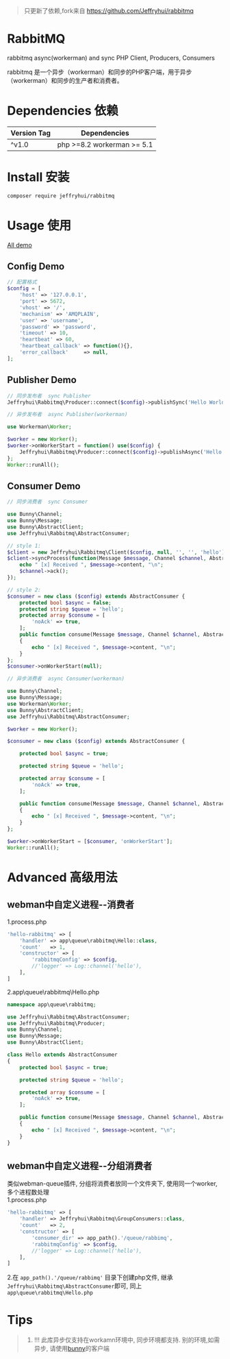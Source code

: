 > 只更新了依赖,fork来自 https://github.com/Jeffryhui/rabbitmq

# RabbitMQ
rabbitmq async(workerman) and sync PHP Client, Producers, Consumers

rabbitmq 是一个异步（workerman）和同步的PHP客户端，用于异步（workerman）和同步的生产者和消费者。


# Dependencies 依赖

|Version Tag|Dependencies|
|-----|---|
|^v1.0| php >=8.2  workerman >= 5.1|

# Install 安装

```sh
composer require jeffryhui/rabbitmq
```

# Usage 使用

[All demo](./examples/)

## Config Demo

```php
// 配置格式
$config = [
    'host' => '127.0.0.1',
    'port' => 5672,
    'vhost' => '/',
    'mechanism' => 'AMQPLAIN',
    'user' => 'username',
    'password' => 'password',
    'timeout' => 10,
    'heartbeat' => 60,
    'heartbeat_callback' => function(){},
    'error_callback'     => null,
];
```

## Publisher Demo
```php
// 同步发布者  sync Publisher
Jeffryhui\Rabbitmq\Producer::connect($config)->publishSync('Hello World!', '', '', 'hello');

// 异步发布者  async Publisher(workerman)

use Workerman\Worker;

$worker = new Worker();
$worker->onWorkerStart = function() use($config) {
    Jeffryhui\Rabbitmq\Producer::connect($config)->publishAsync('Hello World!', '', '', 'hello');
};
Worker::runAll();
```


## Consumer Demo

```php
// 同步消费者  sync Consumer

use Bunny\Channel;
use Bunny\Message;
use Bunny\AbstractClient;
use Jeffryhui\Rabbitmq\AbstractConsumer;

// style 1:
$client = new Jeffryhui\Rabbitmq\Client($config, null, '', '', 'hello');
$client->syncProcess(function(Message $message, Channel $channel, AbstractClient $client){
    echo " [x] Received ", $message->content, "\n";
    $channel->ack();
});

// style 2:
$consumer = new class ($config) extends AbstractConsumer {
    protected bool $async = false;
    protected string $queue = 'hello';
    protected array $consume = [
        'noAck' => true,
    ];
    public function consume(Message $message, Channel $channel, AbstractClient $client)
    {
        echo " [x] Received ", $message->content, "\n";
    }
};
$consumer->onWorkerStart(null);

```

```php
// 异步消费者  async Consumer(workerman)

use Bunny\Channel;
use Bunny\Message;
use Workerman\Worker;
use Bunny\AbstractClient;
use Jeffryhui\Rabbitmq\AbstractConsumer;

$worker = new Worker();

$consumer = new class ($config) extends AbstractConsumer {

    protected bool $async = true;

    protected string $queue = 'hello';

    protected array $consume = [
        'noAck' => true,
    ];

    public function consume(Message $message, Channel $channel, AbstractClient $client)
    {
        echo " [x] Received ", $message->content, "\n";
    }
};

$worker->onWorkerStart = [$consumer, 'onWorkerStart'];
Worker::runAll();

```

# Advanced 高级用法

## webman中自定义进程--消费者

1.process.php
```php
'hello-rabbitmq' => [
    'handler' => app\queue\rabbitmq\Hello::class,
    'count'   => 1,
    'constructor' => [
        'rabbitmqConfig' => $config,
        //'logger' => Log::channel('hello'),
    ],
]
```
2.app\queue\rabbitmq\Hello.php

```php
namespace app\queue\rabbitmq;

use Jeffryhui\Rabbitmq\AbstractConsumer;
use Jeffryhui\Rabbitmq\Producer;
use Bunny\Channel;
use Bunny\Message;
use Bunny\AbstractClient;

class Hello extends AbstractConsumer
{
    protected bool $async = true;

    protected string $queue = 'hello';

    protected array $consume = [
        'noAck' => true,
    ];

    public function consume(Message $message, Channel $channel, AbstractClient $client)
    {
        echo " [x] Received ", $message->content, "\n";
    }
}

```

## webman中自定义进程--分组消费者
  类似webman-queue插件, 分组将消费者放同一个文件夹下, 使用同一个worker, 多个进程数处理  
1.process.php
```php
'hello-rabbitmq' => [
    'handler' => Jeffryhui\Rabbitmq\GroupConsumers::class,
    'count'   => 2,
    'constructor' => [
        'consumer_dir' => app_path().'/queue/rabbimq',
        'rabbitmqConfig' => $config,
        //'logger' => Log::channel('hello'),
    ],
]
```
2.在 ```app_path().'/queue/rabbimq'``` 目录下创建php文件, 继承```Jeffryhui\Rabbitmq\AbstractConsumer```即可, 同上```app\queue\rabbitmq\Hello.php```





# Tips

> 1. !!!  此库异步仅支持在workamn环境中, 同步环境都支持. 别的环境,如需异步, 请使用[bunny](https://packagist.org/packages/bunny/bunny)的客户端


